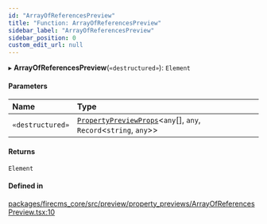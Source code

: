 ```yaml
---
id: "ArrayOfReferencesPreview"
title: "Function: ArrayOfReferencesPreview"
sidebar_label: "ArrayOfReferencesPreview"
sidebar_position: 0
custom_edit_url: null
---
```


▸ **ArrayOfReferencesPreview**(`«destructured»`): `Element`

#### Parameters

| Name | Type |
| :------ | :------ |
| `«destructured»` | [`PropertyPreviewProps`](../interfaces/PropertyPreviewProps.md)\<`any`[], `any`, `Record`\<`string`, `any`\>\> |

#### Returns

`Element`

#### Defined in

[packages/firecms_core/src/preview/property_previews/ArrayOfReferencesPreview.tsx:10](https://github.com/FireCMSco/firecms/blob/d45f3739/packages/firecms_core/src/preview/property_previews/ArrayOfReferencesPreview.tsx#L10)
